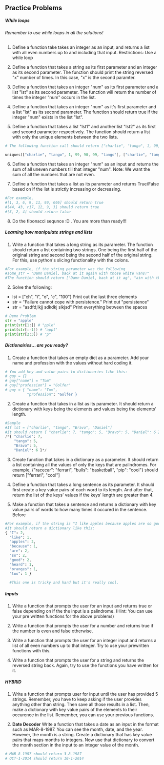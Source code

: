 ## Practice Problems

##### While loops
*Remember to use while loops in all the solutions!* <br><br>


1. Define a function take takes an integer as an input, and returns a list with all even numbers up to and including that input. Restrictions: Use a while loop

2. Define a function that takes a string as its first parameter and an integer as its second parameter. The function should print the string reversed "x" number of times. In this case, "x" is the second paramter. 

3. Define a function that takes an integer "num" as its first parameter and a list "lst" as its second parameter. The function will return the number of times the integer "num" occurs in the list. 

4. Define a function that takes an integer "num" as it's first parameter and a list "lst" as its second parameter. The function should return true if the integer "num" exists in the list "lst". 

5. Define a function that takes a list "lst1" and another list "lst2" as its first and second parameter respectively. The function should return a list with only the unique elements between the two lists. 

  ```python
  # The following function call should return ["charlie", "tango", 1, 99, 90, 47, "bears"]. Notice all of the elements in the final list are unique.
  
  uniques(["charlie", "tango", 1, 99, 90, 99, "tango"], ["charlie", "tango", 47, "bears"])
  ```

6. Define a function that takes an integer "num" as an input and returns the sum of all uneven numbers till that integer "num". Note: We want the sum of all the numbers that are not even. 

7. Define a function that takes a list as its parameter and returns True/False based on if the list is strictly increasing or decreasing. 

  ```python
  #For example, 
  #[1, 3, 6, 9, 11, 99, 666] should return true
  #[44, 43, r17, 12, 9, 3] should return true
  #[3, 2, 4] should return false
  ```
8. Do the fibonacci sequnce :D . You are more than ready!!!


##### Learning how manipulate strings and lists

1. Write a function that takes a long string as its parameter. The function should return a list containing two strings. One being the first half of the original string and second being the second half of the original string. For this, use python's slicing functionality with the colons. 
  ```python
  #For example, if the string parameter was the following
  #some_str = "Damn Daniel, back at it again with those white vans!"
  #The function should return ["Damn Daniel, back at it ag", "ain with those white vans!"]
  ```
2. Solve the following:
  * lst = ["ch", "i", "o", "c", "100"] Print out the last three elements
  * str = "Failure cannot cope with persistence." Print out "persistence"
  * str = "asdfd;lkjj sdkdkj slkjsd" Print everything between the spaces

```python
# Demo Problem
str = "apple"
print(str[1:]) # "pple"
print(str[:-1]) # "appl"
print(str[2:3]) # "p"
```

##### Dictionairies... are you ready? 

1. Create a function that takes an empty dict as a parameter. Add your name and profession with the values without hard coding it.
  ```python
  # You add key and value pairs to dictionaries like this:
  # guy = {}
  # guy["name"] = "Tom"
  # guy["profession"] = "Golfer"
  # guy = { "name": "Tom",
            "profession": "Golfer }
  ```

2. Create a function that takes in a list as its parameter. It should return a dictionary with keys being the elements and values being the elements' length. 
  ```python
  #Sample
  #If lst = ["charlie", "tango", "Bravo", "Daniel"]
  #It should return { "charlie": 7, "tango": 5, "Bravo": 5, "Daniel": 6 }
  /*{ "charlie": 7, 
      "tango": 5, 
      "Bravo": 5, 
      "Daniel": 6 }*/
  ```
  
3. Create function that takes in a dictionary as a parameter. It should return a list containing all the values of only the keys that are palindromes. For example, {"racecar": "ferrari", "bulls": "basketball", "pip": "cool"} should return ["ferrari", "cool"]

4. Define a function that takes a long sentence as its parameter. It should first create a key value pairs of each word to its length. And after that, return the list of the keys' values if the keys' length are greater than 4. 

5. Make a function that takes a sentence and returns a dictionary with key value pairs of words to how many times it occured in the sentence. Before 

```python
#For example, if the string is "I like apples because apples are so good. I heard oranges are so good too."
#It should return a dictionary like this:
{ "I": 2,
  "like": 1,
  "apples": 2,
  "because": 1,
  "are": 2,
  "so": 2,
  "good": 2,
  "heard": 1,
  "oranges": 1,
  "too": 1 }
  
  #This one is tricky and hard but it's really cool.
```

##### Inputs 

1. Write a function that prompts the user for an input and returns true or false depending on if the the input is a palindrome. (Hint: You can use your pre written functions for the above problems)

2. Write a function that prompts the user for a number and returns true if the number is even and false otherwise. 

3. Write a function that prompts the user for an integer input and returns a list of all even numbers up to that integer. Try to use your prewritten functions with this. 

4. Write a function that prompts the user for a string and returns the reversed string back. Again, try to use the functions you have written for it. 

##### HYBRID

1. Write a function that prompts user for input until the user has provided 5 strings. Remember, you have to keep asking if the user provides anything other than string. Then save all those results in a list. Then, make a dictionary with key value pairs of the elements to their occurence in the list. Remember, you can use your previous functions. 

1. **Date Decoder** Write a function that takes a date as an input in the format such as MAR-8-1987. You can see the month, date, and the year. However, the month is a string. Create a dictionary that has key value pairs that maps months to integers. Now use that dictionary to convert the month section in the input to an integer value of the month. 
  ```python
  # MAR-8-1987 should return 3-8-1987
  # OCT-1-2014 should return 10-1-2014
  ```





